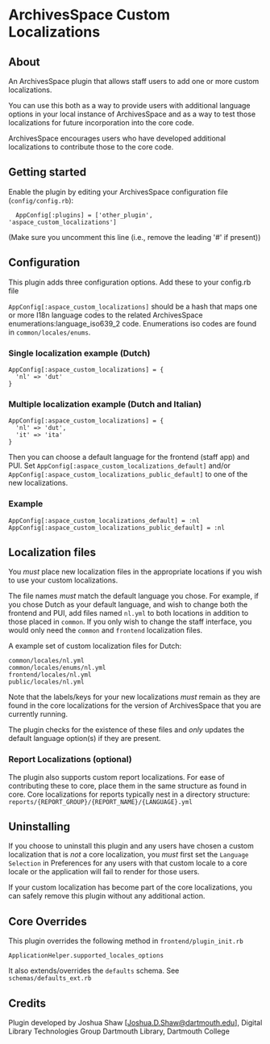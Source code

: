 # ArchivesSpace Custom Localizations

## About

An ArchivesSpace plugin that allows staff users to add one or more custom localizations.

You can use this both as a way to provide users with additional language options in your
local instance of ArchivesSpace and as a way to test those localizations for future 
incorporation into the core code.

ArchivesSpace encourages users who have developed additional localizations to contribute
those to the core code.

## Getting started

Enable the plugin by editing your ArchivesSpace configuration file
(`config/config.rb`):

```
  AppConfig[:plugins] = ['other_plugin', 'aspace_custom_localizations']
```

(Make sure you uncomment this line (i.e., remove the leading '#' if present))

## Configuration

This plugin adds three configuration options. Add these to your config.rb file

`AppConfig[:aspace_custom_localizations]` should be a hash that maps one or more
I18n language codes to the related ArchivesSpace enumerations:language_iso639_2 code.
Enumerations iso codes are found in `common/locales/enums`.

### Single localization example (Dutch)

```
AppConfig[:aspace_custom_localizations] = {
  'nl' => 'dut'
}
```

### Multiple localization example (Dutch and Italian)

```
AppConfig[:aspace_custom_localizations] = {
  'nl' => 'dut',
  'it' => 'ita'
}
```

Then you can choose a default language for the frontend (staff app) and PUI. 
Set `AppConfig[:aspace_custom_localizations_default]` and/or 
`AppConfig[:aspace_custom_localizations_public_default]`
to one of the new localizations.

### Example
```
AppConfig[:aspace_custom_localizations_default] = :nl
AppConfig[:aspace_custom_localizations_public_default] = :nl
```

## Localization files

You *must* place new localization files in the appropriate locations if you wish to 
use your custom localizations.

The file names *must* match the default language you chose. For example, if you chose 
Dutch as your default language, and wish to change both the frontend and PUI, add files 
named `nl.yml` to both locations in addition to those placed in `common`. If you only 
wish to change the staff interface, you would only need the `common` and `frontend` 
localization files.

A example set of custom localization files for Dutch:

```
common/locales/nl.yml
common/locales/enums/nl.yml
frontend/locales/nl.yml
public/locales/nl.yml
```

Note that the labels/keys for your new localizations *must* remain as they are found in
the core localizations for the version of ArchivesSpace that you are currently running.

The plugin checks for the existence of these files and *only* updates the default language 
option(s) if they are present.

### Report Localizations (optional)

The plugin also supports custom report localizations. For ease of contributing these to core,
place them in the same structure as found in core. Core localizations for reports
typically nest in a directory structure: `reports/{REPORT_GROUP}/{REPORT_NAME}/{LANGUAGE}.yml`

## Uninstalling

If you choose to uninstall this plugin and any users have chosen a custom localization that 
is *not* a core localization, you *must* first set the `Language Selection` in Preferences 
for any users with that custom locale to a core locale or the application will fail to render
for those users.

If your custom localization has become part of the core localizations, you can safely remove
this plugin without any additional action.

## Core Overrides

This plugin overrides the following method in `frontend/plugin_init.rb`

```
ApplicationHelper.supported_locales_options
```

It also extends/overrides the `defaults` schema. See `schemas/defaults_ext.rb`

## Credits

Plugin developed by Joshua Shaw [Joshua.D.Shaw@dartmouth.edu], Digital Library Technologies Group
Dartmouth Library, Dartmouth College